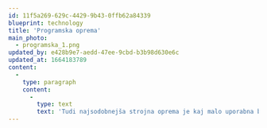 ```yaml
---
id: 11f5a269-629c-4429-9b43-0ffb62a84339
blueprint: technology
title: 'Programska oprema'
main_photo:
  - programska_1.png
updated_by: e428b9e7-aedd-47ee-9cbd-b3b98d630e6c
updated_at: 1664183789
content:
  -
    type: paragraph
    content:
      -
        type: text
        text: 'Tudi najsodobnejša strojna oprema je kaj malo uporabna brez ustrezne programske podpore, še posebno brez znanj iz obvladovanja le-te. Hitremu razvoju sledimo s CAD-CAM, MegaCAD in MegaTISCHLER programsko opremo. Ogromno pozornosti namenjamo tudi stalnemu izobraževanju celotnega kadra.'
---
```

